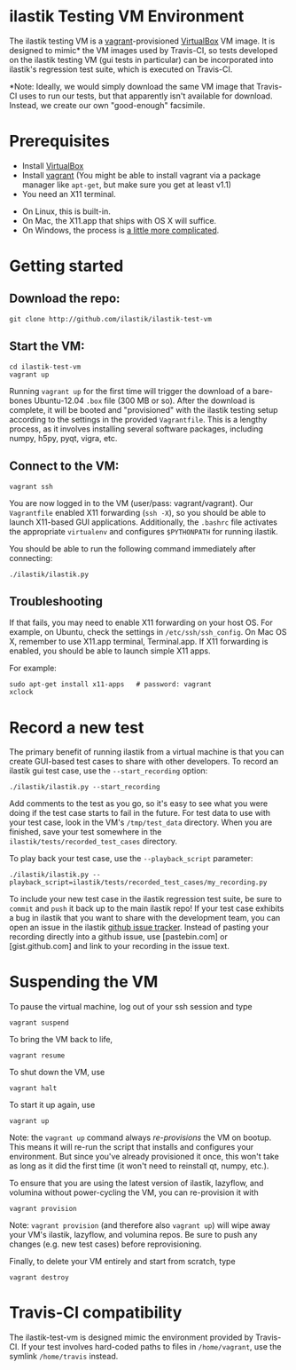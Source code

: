 ilastik Testing VM Environment
==============================

The ilastik testing VM is a [vagrant](http://www.vagrantup.com)-provisioned [VirtualBox](http://www.virtualbox.org) VM image.
It is designed to mimic* the VM images used by Travis-CI, so tests developed on the ilastik testing VM (gui tests in particular) 
can be incorporated into ilastik's regression test suite, which is executed on Travis-CI. 

*Note: Ideally, we would simply download the same VM image that Travis-CI uses to run our tests, but that apparently isn't available for download.
Instead, we create our own "good-enough" facsimile.

Prerequisites
=============

- Install [VirtualBox](http://www.virtualbox.org/wiki/Downloads)
- Install [vagrant](http://downloads.vagrantup.com/) (You might be able to install vagrant via a package manager like `apt-get`, but make sure you get at least v1.1)
- You need an X11 terminal.
 * On Linux, this is built-in.
 * On Mac, the X11.app that ships with OS X will suffice.
 * On Windows, the process is [a little more complicated](https://cc.jlab.org/windows/X11onWindows).

Getting started
===============

Download the repo:
------------------

    git clone http://github.com/ilastik/ilastik-test-vm

Start the VM:
-------------

    cd ilastik-test-vm
    vagrant up

Running `vagrant up` for the first time will trigger the download of a bare-bones Ubuntu-12.04 `.box` file (300 MB or so).
After the download is complete, it will be booted and "provisioned" with the ilastik testing setup according to the settings in the provided `Vagrantfile`.
This is a lengthy process, as it involves installing several software packages, including numpy, h5py, pyqt, vigra, etc.

Connect to the VM:
------------------

    vagrant ssh

You are now logged in to the VM (user/pass: vagrant/vagrant).  Our `Vagrantfile` enabled X11 forwarding (`ssh -X`), so you should be able to launch X11-based GUI applications.
Additionally, the `.bashrc` file activates the appropriate `virtualenv` and configures `$PYTHONPATH` for running ilastik.

You should be able to run the following command immediately after connecting:

    ./ilastik/ilastik.py

Troubleshooting
---------------

If that fails, you may need to enable X11 forwarding on your host OS.  For example, on Ubuntu, check the settings in `/etc/ssh/ssh_config`.
On Mac OS X, remember to use X11.app terminal, Terminal.app.
If X11 forwarding is enabled, you should be able to launch simple X11 apps.

For example:

    sudo apt-get install x11-apps   # password: vagrant
    xclock

Record a new test
=================

The primary benefit of running ilastik from a virtual machine is that you can create GUI-based test cases to share with other developers.
To record an ilastik gui test case, use the `--start_recording` option:

    ./ilastik/ilastik.py --start_recording

Add comments to the test as you go, so it's easy to see what you were doing if the test case starts to fail in the future.
For test data to use with your test case, look in the VM's `/tmp/test_data` directory.
When you are finished, save your test somewhere in the `ilastik/tests/recorded_test_cases` directory.

To play back your test case, use the `--playback_script` parameter:

    ./ilastik/ilastik.py --playback_script=ilastik/tests/recorded_test_cases/my_recording.py

To include your new test case in the ilastik regression test suite, be sure to `commit` and `push` it back up to the main ilastik repo!
If your test case exhibits a bug in ilastik that you want to share with the development team, you can open an issue in the ilastik [github issue tracker](http://github.com/ilastik/ilastik/issues).
Instead of pasting your recording directly into a github issue, use [pastebin.com] or [gist.github.com] and link to your recording in the issue text.

Suspending the VM
=================

To pause the virtual machine, log out of your ssh session and type

    vagrant suspend

To bring the VM back to life,

    vagrant resume

To shut down the VM, use

    vagrant halt

To start it up again, use

    vagrant up

Note: the `vagrant up` command always *re-provisions* the VM on bootup.  This means it will re-run the script that installs and configures your environment.
But since you've already provisioned it once, this won't take as long as it did the first time (it won't need to reinstall qt, numpy, etc.).

To ensure that you are using the latest version of ilastik, lazyflow, and volumina without power-cycling the VM, you can re-provision it with

    vagrant provision

Note: `vagrant provision` (and therefore also `vagrant up`) will wipe away your VM's ilastik, lazyflow, and volumina repos.
Be sure to push any changes (e.g. new test cases) before reprovisioning.    

Finally, to delete your VM entirely and start from scratch, type

    vagrant destroy

Travis-CI compatibility
=======================

The ilastik-test-vm is designed mimic the environment provided by Travis-CI.
If your test involves hard-coded paths to files in `/home/vagrant`, use the symlink `/home/travis` instead.
